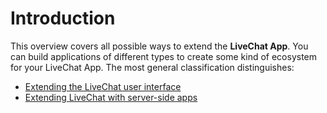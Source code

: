 # Introduction

This overview covers all possible ways to extend the **LiveChat App**. You can build applications of different types to create some kind of ecosystem for your LiveChat App. The most general classification distinguishes:

- [Extending the LiveChat user interface](#extending-the-livechat-user-interface) 
- [Extending LiveChat with server-side apps](#extending-with-server-side)